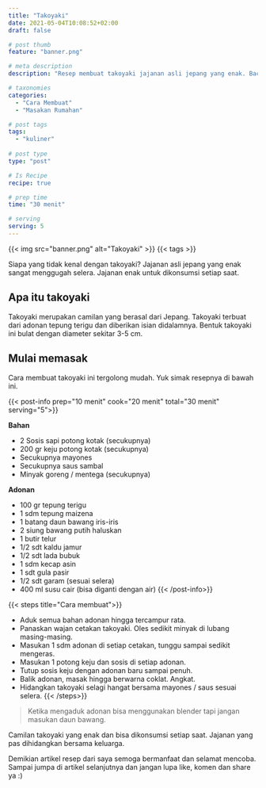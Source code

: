 ```yaml
---
title: "Takoyaki"
date: 2021-05-04T10:08:52+02:00
draft: false

# post thumb
feature: "banner.png"

# meta description
description: "Resep membuat takoyaki jajanan asli jepang yang enak. Baca selengkapnya disini."

# taxonomies
categories:
  - "Cara Membuat"
  - "Masakan Rumahan"

# post tags
tags:
  - "kuliner"
  
# post type
type: "post"

# Is Recipe
recipe: true

# prep time
time: "30 menit"

# serving
serving: 5
---
```


{{< img src="banner.png" alt="Takoyaki" >}}
{{< tags >}}

Siapa yang tidak kenal dengan takoyaki? Jajanan asli jepang yang enak sangat menggugah selera. Jajanan enak untuk dikonsumsi setiap saat.

## Apa itu takoyaki

Takoyaki merupakan camilan yang berasal dari Jepang. Takoyaki terbuat dari adonan tepung terigu dan diberikan isian didalamnya. Bentuk takoyaki ini bulat dengan diameter sekitar 3-5 cm.

## Mulai memasak

Cara membuat takoyaki ini tergolong mudah. Yuk simak resepnya di bawah ini.

{{< post-info prep="10 menit" cook="20 menit" total="30 menit" serving="5">}}

__Bahan__

-   2 Sosis sapi potong kotak (secukupnya)
-   200 gr keju potong kotak (secukupnya)
-   Secukupnya mayones
-   Secukupnya saus sambal
-   Minyak goreng / mentega (secukupnya)

__Adonan__

-   100 gr tepung terigu
-   1 sdm tepung maizena
-   1 batang daun bawang iris-iris
-   2 siung bawang putih haluskan
-   1 butir telur
-   1/2 sdt kaldu jamur
-   1/2 sdt lada bubuk
-   1 sdm kecap asin
-   1 sdt gula pasir
-   1/2 sdt garam (sesuai selera)
-   400 ml susu cair (bisa diganti dengan air)
{{< /post-info>}}

{{< steps title="Cara membuat">}}
-   Aduk semua bahan adonan hingga tercampur rata.
-   Panaskan wajan cetakan takoyaki. Oles sedikit minyak di lubang masing-masing.
-   Masukan 1 sdm adonan di setiap cetakan, tunggu sampai sedikit mengeras.
-   Masukan 1 potong keju dan sosis di setiap adonan.
-   Tutup sosis keju dengan adonan baru sampai penuh.
-   Balik adonan, masak hingga berwarna coklat. Angkat.
-   Hidangkan takoyaki selagi hangat bersama mayones / saus sesuai selera.
{{< /steps>}}

> Ketika mengaduk adonan bisa menggunakan blender tapi jangan masukan daun bawang.

Camilan takoyaki yang enak dan bisa dikonsumsi setiap saat. Jajanan yang pas dihidangkan bersama keluarga.

Demikian artikel resep dari saya semoga bermanfaat dan selamat mencoba. Sampai jumpa di artikel selanjutnya dan jangan lupa like, komen dan share ya :)